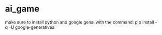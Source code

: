 # ai_game
make sure to install python and google genai with the command: pip install -q -U google-generativeai
